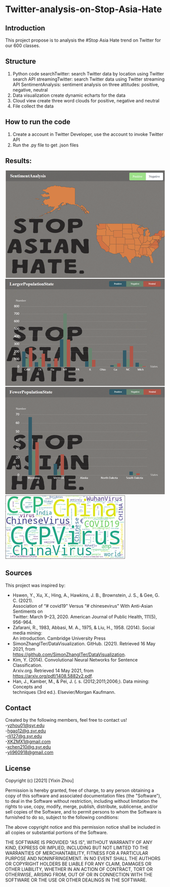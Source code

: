 # Twitter-analysis-on-Stop-Asia-Hate
 
## Introduction
This project propose is to analysis the #Stop Asia Hate trend on Twitter for our 600 classes.

## Structure
1. Python code
searchTwitter: search Twitter data by location using Twitter search API
streamingTwitter: search Twitter data using Twitter streaming API 
SentimentAnalysis: sentiment analysis on three attitudes: positive, negative, neutral
2. Data visualization
create dynamic echarts for the data
3. Cloud view
create three word clouds for positive, negative and neutral
4. File
collect the data 

## How to run the code
1. Create a account in Twitter Developer, use the account to invoke Twitter API
2. Run the .py file to get .json files

## Results:
![Alt text](https://github.com/chloechen8/Twitter-analysis-on-Stop-Asia-Hate/blob/main/Picture/StatePicture.png)
![Alt text](https://github.com/chloechen8/Twitter-analysis-on-Stop-Asia-Hate/blob/main/Picture/LargePopulationState.png)
![Alt text](https://github.com/chloechen8/Twitter-analysis-on-Stop-Asia-Hate/blob/main/Picture/FewerPopulationState.png)
![Alt text](https://github.com/chloechen8/Twitter-analysis-on-Stop-Asia-Hate/blob/main/Picture/NegativeWordCloud.png)

## Sources
This project was inspired by:  
- Hswen, Y., Xu, X., Hing, A., Hawkins, J. B., Brownstein, J. S., & Gee, G. C. (2021).   
Association of “# covid19” Versus “# chinesevirus” With Anti-Asian Sentiments on   
Twitter: March 9–23, 2020. American Journal of Public Health, 111(5), 956-964.  
- Zafarani, R., 1983, Abbasi, M. A., 1975, & Liu, H., 1958. (2014). Social media mining:   
An introduction. Cambridge University Press  
- SimonZhangITer/DataVisualization. GitHub. (2021). Retrieved 16 May 2021, from   
https://github.com/SimonZhangITer/DataVisualization.  
- Kim, Y. (2014). Convolutional Neural Networks for Sentence Classification.   
Arxiv.org. Retrieved 14 May 2021, from https://arxiv.org/pdf/1408.5882v2.pdf.   
-  Han, J., Kamber, M., & Pei, J. (. s. (2012;2011;2006;). Data mining: Concepts and  
techniques (3rd ed.). Elsevier/Morgan Kaufmann.
 


## Contact
Created by the following members, feel free to contact us!  
-<yzhou01@syr.edu>  
-<hgao12@g.syr.edu>   
-<rli127@g.syr.edu>  
-<XKZMX1@gmail.com>  
-<xchen210@g.syr.edu>  
-<yli960918@gmail.com>  




## License
Copyright (c) [2021] [Yixin Zhou]
  
Permission is hereby granted, free of charge, to any person obtaining a copy of this software and associated documentation files (the "Software"), to deal in the Software without restriction, including without limitation the rights to use, copy, modify, merge, publish, distribute, sublicense, and/or sell copies of the Software, and to permit persons to whom the Software is furnished to do so, subject to the following conditions:  

The above copyright notice and this permission notice shall be included in all copies or substantial portions of the Software.  
  
THE SOFTWARE IS PROVIDED "AS IS", WITHOUT WARRANTY OF ANY KIND, EXPRESS OR IMPLIED, INCLUDING BUT NOT LIMITED TO THE WARRANTIES OF MERCHANTABILITY, FITNESS FOR A PARTICULAR PURPOSE AND NONINFRINGEMENT. IN NO EVENT SHALL THE AUTHORS OR COPYRIGHT HOLDERS BE LIABLE FOR ANY CLAIM, DAMAGES OR OTHER LIABILITY, WHETHER IN AN ACTION OF CONTRACT, TORT OR OTHERWISE, ARISING FROM, OUT OF OR IN CONNECTION WITH THE SOFTWARE OR THE USE OR OTHER DEALINGS IN THE SOFTWARE.  
